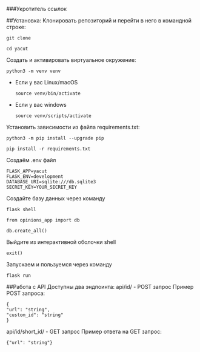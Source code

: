 ###Укротитель ссылок

##Установка:
Клонировать репозиторий и перейти в него в командной строке:
```
git clone 
```
```
cd yacut
```
Cоздать и активировать виртуальное окружение:
```
python3 -m venv venv
```
* Если у вас Linux/macOS
    ```
    source venv/bin/activate
    ```
* Если у вас windows
    ```
    source venv/scripts/activate
    ```
Установить зависимости из файла requirements.txt:
```
python3 -m pip install --upgrade pip
```
```
pip install -r requirements.txt
```
Создаём .env файл
```
FLASK_APP=yacut
FLASK_ENV=development
DATABASE_URI=sqlite:///db.sqlite3
SECRET_KEY=YOUR_SECRET_KEY
```
Создайте базу данных через команду
```
flask shell
```
```
from opinions_app import db
```
```
db.create_all()
```
Выйдите из интерактивной оболочки shell
```
exit()
```
Запускаем и пользуемся через команду
```
flask run
```

##Работа с API
Доступны два эндпоинта:
api/id/ - POST запрос
Пример POST запроса:
```
{
"url": "string",
"custom_id": "string"
}
```
api/id/short_id/ - GET запрос
Пример ответа на GET запрос:
```
{"url": "string"}
```
